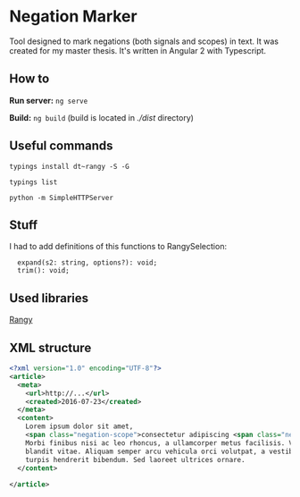 # Negation Marker

Tool designed to mark negations (both signals and scopes) in text. It was created for my master thesis. 
It's written in Angular 2 with Typescript.

## How to
**Run server:** `ng serve`

**Build:** `ng build` (build is located in *./dist* directory)

## Useful commands
`typings install dt~rangy -S -G`

`typings list`

`python -m SimpleHTTPServer`

## Stuff
I had to add definitions of this functions to RangySelection:
```
  expand(s2: string, options?): void;
  trim(): void;
```

Used libraries
---------

[Rangy](https://github.com/timdown/rangy)

XML structure
-------------
```xml
<?xml version="1.0" encoding="UTF-8"?>
<article>
  <meta>
    <url>http://...</url>
    <created>2016-07-23</created>
  </meta>
  <content>
    Lorem ipsum dolor sit amet, 
    <span class="negation-scope">consectetur adipiscing <span class="negation-signal">elit</span></span>. 
    Morbi finibus nisi ac leo rhoncus, a ullamcorper metus facilisis. Vivamus luctus metus lectus, nec auctor lorem 
    blandit vitae. Aliquam semper arcu vehicula orci volutpat, a vestibulum diam rhoncus. Etiam sit amet elit ac 
    turpis hendrerit bibendum. Sed laoreet ultrices ornare.  
  </content>
  
</article>
```